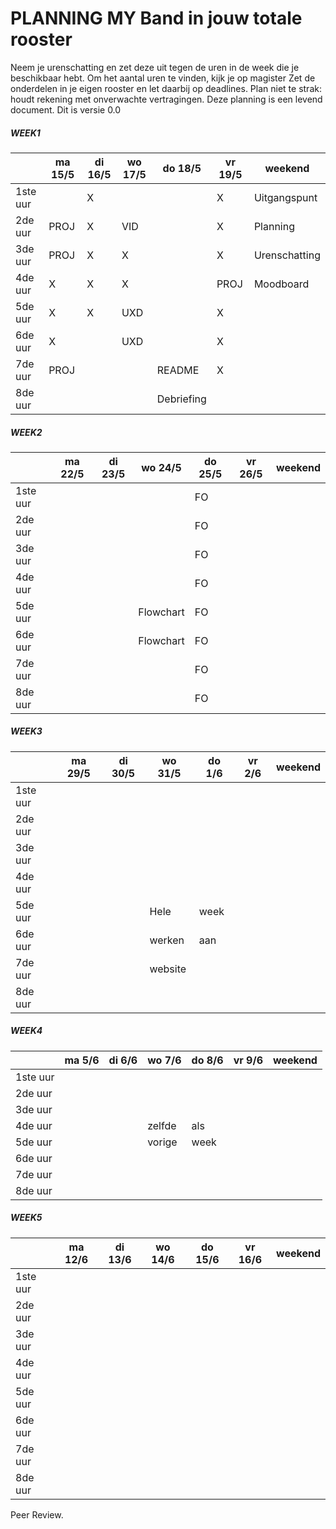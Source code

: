 # PLANNING MY Band in jouw totale rooster
Neem je urenschatting en zet deze uit tegen de uren in de week die je beschikbaar hebt. Om het aantal uren te vinden, kijk je op magister
Zet de onderdelen in je eigen rooster en let daarbij op deadlines. Plan niet te strak: houdt rekening met onverwachte vertragingen.
Deze planning is een levend document.
Dit is versie 0.0

##### WEEK1
|         | ma 15/5 | di 16/5 | wo 17/5 | do 18/5 | vr 19/5 | weekend |
| ------ |------ | ---- | ------ |---- |------ |---- | 
| 1ste uur | |X| | |X|Uitgangspunt |
| 2de uur |PROJ|X|VID| |X|Planning|
| 3de uur |PROJ|X|X| |X|Urenschatting|
| 4de uur |X|X|X| |PROJ|Moodboard|
| 5de uur |X|X|UXD| |X|  |
| 6de uur |X| |UXD| |X|  |
| 7de uur |PROJ| | |README|X|  |
| 8de uur | | | |Debriefing| |  |

##### WEEK2
|         | ma 22/5 | di 23/5 | wo 24/5 | do 25/5 | vr 26/5 | weekend |
| ------ |------ | ---- | ------ |---- |------ |---- | 
| 1ste uur | | | |FO| |  |
| 2de uur | | | |FO| |  |
| 3de uur | | | |FO| |  |
| 4de uur | | | |FO| |  |
| 5de uur | | |Flowchart|FO| |  |
| 6de uur | | |Flowchart|FO| |  |
| 7de uur | | | |FO| |  |
| 8de uur | | | |FO| |  |

##### WEEK3
|         | ma 29/5 | di 30/5 | wo 31/5 | do 1/6 | vr 2/6 | weekend |
| ------ |------ | ---- | ------ |---- |------ |---- | 
| 1ste uur | | | | | |  |
| 2de uur | | | | | |  |
| 3de uur | | | | | |  |
| 4de uur | | | | | |  |
| 5de uur | | |Hele|week| |  |
| 6de uur | | |werken|aan| |  |
| 7de uur | | |website| | |  |
| 8de uur | | | | | |  |

##### WEEK4
|         | ma 5/6 | di 6/6 | wo 7/6 | do 8/6 | vr 9/6 | weekend |
| ------ |------ | ---- | ------ |---- |------ |---- | 
| 1ste uur | | | | | |  |
| 2de uur | | | | | |  |
| 3de uur | | | | | |  |
| 4de uur | | |zelfde|als| |  |
| 5de uur | | |vorige|week| |  |
| 6de uur | | | | | |  |
| 7de uur | | | | | |  |
| 8de uur | | | | | |  |

##### WEEK5
|         | ma 12/6 | di 13/6 | wo 14/6 | do 15/6 | vr 16/6 | weekend |
| ------ |------ | ---- | ------ |---- |------ |---- | 
| 1ste uur | | | | | |  |
| 2de uur | | | | | |  |
| 3de uur | | | | | |  |
| 4de uur | | | | | |  |
| 5de uur | | | | | |  |
| 6de uur | | | | | |  |
| 7de uur | | | | | |  |
| 8de uur | | | | | |  |

Peer Review.
